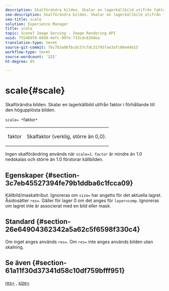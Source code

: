 ```yaml
---
description: Skalförändra bilden. Skalar en lagerkällbild utifrån faktor i förhållande till den högupplösta bilden.
seo-description: Skalförändra bilden. Skalar en lagerkällbild utifrån faktor i förhållande till den högupplösta bilden.
seo-title: scale
solution: Experience Manager
title: scale
topic: Scene7 Image Serving - Image Rendering API
uuid: f5540df8-60d9-4efc-99fe-733cdc8268ea
translation-type: tm+mt
source-git-commit: 7bc7b3a86fbcdc57cfdc31745fae3afc06e44b15
workflow-type: tm+mt
source-wordcount: '121'
ht-degree: 0%

---
```



# scale{#scale}

Skalförändra bilden. Skalar en lagerkällbild utifrån faktor i förhållande till den högupplösta bilden.

`scale= *`faktor`*`

<table id="simpletable_AC596A87494A4213A7D1C76612E8F2FD"> 
 <tr class="strow"> 
  <td class="stentry"> <p><span class="varname"> faktor</span> </p> </td> 
  <td class="stentry"> <p>Skalfaktor (verklig, större än 0,0). </p></td> 
 </tr> 
</table>

Ingen skalförändring används när `scale=1`. *`factor`* är mindre än 1.0 nedskalas och större än 1.0 förstorar källbilden.

## Egenskaper {#section-3c7eb45527394fe79b1ddba6c1fcca09}

Källbild/maskattribut. Ignoreras om `size=` har angetts för det aktuella lagret. Åsidosätter `res=`. Gäller för lager 0 om det anges för `layer=comp`. Ignoreras om lagret inte är associerat med en bild eller mask.

## Standard {#section-26e64904362342a5a62c5f6598f330c4}

Om inget anges används `res=`. Om `res=` inte anges används bilden utan skalning.

## Se även {#section-61a11f30d37341d58c10df759bfff951}

[res=](../../../../../is-api/http-ref/image-serving-api-ref/c-http-protocol-reference/c-command-reference/r-res.md#reference-3d6fe416801148dea0f786f2b5169e55) ,  [size=](../../../../../is-api/http-ref/image-serving-api-ref/c-http-protocol-reference/c-data-types/r-size.md#reference-04d383f32c7b4003bed9978cb854747b)
